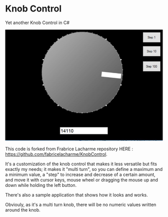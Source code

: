 # Knob Control
Yet another Knob Control in C#

![GitHub Logo](/gifs/MultiTurnKnob.jpg)

This code is forked from Frabrice Lacharme repository HERE : https://github.com/fabricelacharme/KnobControl.

It's a customization of the knob control that makes it less versatile but fits exactly my needs;
it makes it "multi turn", so you can define a maximum and a minimum value, a "step" to increase and decrease
of a certain amount, and move it with cursor keys, mouse wheel or dragging the mouse up and down while holding the left button.

There's also a sample application that shows how it looks and works.

Obviouly, as it's a multi turn knob, there will be no numeric values written around the knob.

